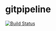# gitpipeline
[![Build Status](https://dev.azure.com/ProjectNew0786/AgileProject/_apis/build/status%2FDevOps0786.gitpipeline%20(1)?branchName=master)](https://dev.azure.com/ProjectNew0786/AgileProject/_build/latest?definitionId=7&branchName=master)
